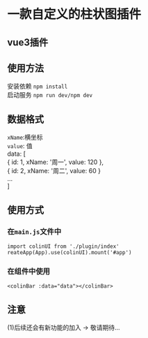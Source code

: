 # 一款自定义的柱状图插件

## vue3插件

## 使用方法
   安装依赖 `npm install` <br /> 
   启动服务 `npm run dev/npm dev` <br />

## 数据格式
   `xName`:横坐标 <br />
   `value`: 值 <br />
   data: [<br />
        { id: 1, xName: '周一',  value: 120 },<br />
        { id: 2, xName: '周二',  value: 60 }<br />
        ...<br />
   ]<br />

## 使用方式
   ### 在`main.js`文件中 <br />
   `import colinUI from './plugin/index'` <br />
   `reateApp(App).use(colinUI).mount('#app')` <br />
   ### 在组件中使用 <br />
   `<colinBar :data="data"></colinBar>`

## 注意
   (1)后续还会有新功能的加入  -> 敬请期待...



